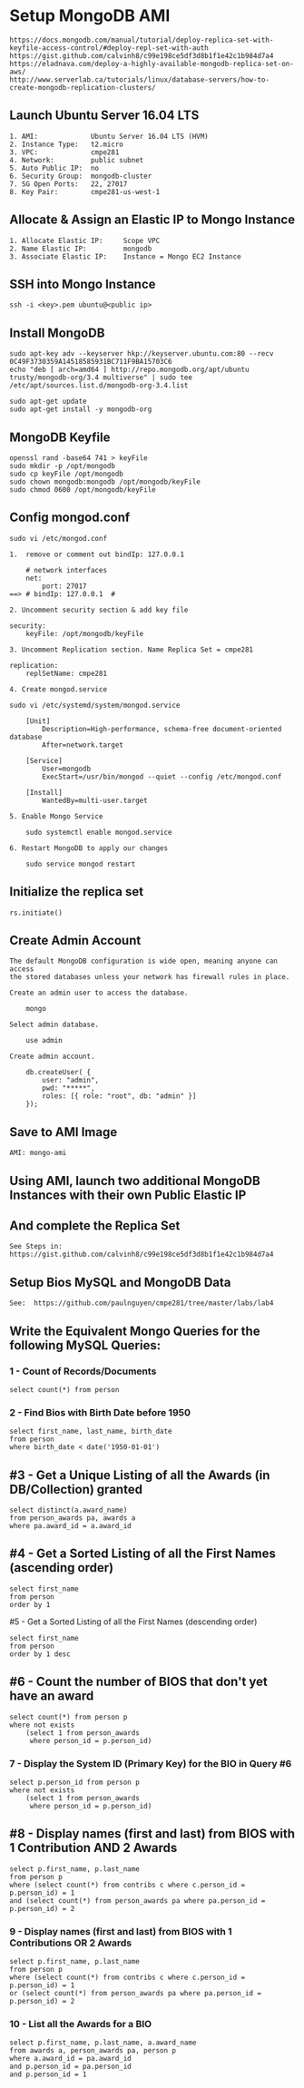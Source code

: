 
# Setup MongoDB AMI

    https://docs.mongodb.com/manual/tutorial/deploy-replica-set-with-keyfile-access-control/#deploy-repl-set-with-auth
    https://gist.github.com/calvinh8/c99e198ce5df3d8b1f1e42c1b984d7a4    
    https://eladnava.com/deploy-a-highly-available-mongodb-replica-set-on-aws/
    http://www.serverlab.ca/tutorials/linux/database-servers/how-to-create-mongodb-replication-clusters/

## Launch Ubuntu Server 16.04 LTS

    1. AMI:             Ubuntu Server 16.04 LTS (HVM)
    2. Instance Type:   t2.micro
    3. VPC:             cmpe281
    4. Network:         public subnet
    5. Auto Public IP:  no
    6. Security Group:  mongodb-cluster 
    7. SG Open Ports:   22, 27017
    8. Key Pair:        cmpe281-us-west-1

## Allocate & Assign an Elastic IP to Mongo Instance

    1. Allocate Elastic IP:     Scope VPC
    2. Name Elastic IP:         mongodb
    3. Associate Elastic IP:    Instance = Mongo EC2 Instance

## SSH into Mongo Instance

    ssh -i <key>.pem ubuntu@<public ip>

## Install MongoDB

    sudo apt-key adv --keyserver hkp://keyserver.ubuntu.com:80 --recv 0C49F3730359A14518585931BC711F9BA15703C6
    echo "deb [ arch=amd64 ] http://repo.mongodb.org/apt/ubuntu trusty/mongodb-org/3.4 multiverse" | sudo tee /etc/apt/sources.list.d/mongodb-org-3.4.list

    sudo apt-get update
    sudo apt-get install -y mongodb-org

## MongoDB Keyfile

    openssl rand -base64 741 > keyFile
    sudo mkdir -p /opt/mongodb
    sudo cp keyFile /opt/mongodb
    sudo chown mongodb:mongodb /opt/mongodb/keyFile
    sudo chmod 0600 /opt/mongodb/keyFile

## Config mongod.conf

    sudo vi /etc/mongod.conf

    1.  remove or comment out bindIp: 127.0.0.1 

        # network interfaces
        net:
            port: 27017
    ==> # bindIp: 127.0.0.1  # 

    2. Uncomment security section & add key file

    security:
        keyFile: /opt/mongodb/keyFile

    3. Uncomment Replication section. Name Replica Set = cmpe281

    replication:
        replSetName: cmpe281

    4. Create mongod.service

    sudo vi /etc/systemd/system/mongod.service

        [Unit]
            Description=High-performance, schema-free document-oriented database
            After=network.target

        [Service]
            User=mongodb
            ExecStart=/usr/bin/mongod --quiet --config /etc/mongod.conf

        [Install]
            WantedBy=multi-user.target

    5. Enable Mongo Service

        sudo systemctl enable mongod.service

    6. Restart MongoDB to apply our changes

        sudo service mongod restart


## Initialize the replica set

    rs.initiate()

## Create Admin Account

    The default MongoDB configuration is wide open, meaning anyone can access 
    the stored databases unless your network has firewall rules in place.

    Create an admin user to access the database.

        mongo

    Select admin database.

        use admin

    Create admin account.

        db.createUser( {
            user: "admin",
            pwd: "*****",
            roles: [{ role: "root", db: "admin" }]
        });

## Save to AMI Image

    AMI: mongo-ami

## Using AMI, launch two additional MongoDB Instances with their own Public Elastic IP
## And complete the Replica Set

    See Steps in:  https://gist.github.com/calvinh8/c99e198ce5df3d8b1f1e42c1b984d7a4   


## Setup Bios MySQL and MongoDB Data

    See:  https://github.com/paulnguyen/cmpe281/tree/master/labs/lab4


## Write the Equivalent Mongo Queries for the following MySQL Queries:

### 1 - Count of Records/Documents

    select count(*) from person

        
### 2 - Find Bios with Birth Date before 1950

    select first_name, last_name, birth_date 
    from person
    where birth_date < date('1950-01-01')
    
## #3 - Get a Unique Listing of all the Awards (in DB/Collection) granted

    select distinct(a.award_name)
    from person_awards pa, awards a
    where pa.award_id = a.award_id

    
## #4 - Get a Sorted Listing of all the First Names (ascending order)

    select first_name
    from person
    order by 1
    

#5 - Get a Sorted Listing of all the First Names (descending order)

    select first_name
    from person
    order by 1 desc
    

## #6 - Count the number of BIOS that don't yet have an award  

    select count(*) from person p
    where not exists 
        (select 1 from person_awards 
         where person_id = p.person_id)


### 7 - Display the System ID (Primary Key) for the BIO in Query #6

    select p.person_id from person p
    where not exists 
        (select 1 from person_awards 
         where person_id = p.person_id)

## #8 - Display names (first and last) from BIOS with 1 Contribution AND 2 Awards

    select p.first_name, p.last_name
    from person p
    where (select count(*) from contribs c where c.person_id = p.person_id) = 1
    and (select count(*) from person_awards pa where pa.person_id = p.person_id) = 2
    

### 9 - Display names (first and last) from BIOS with 1 Contributions OR 2 Awards

    select p.first_name, p.last_name
    from person p
    where (select count(*) from contribs c where c.person_id = p.person_id) = 1
    or (select count(*) from person_awards pa where pa.person_id = p.person_id) = 2    

### 10 - List all the Awards for a BIO

    select p.first_name, p.last_name, a.award_name
    from awards a, person_awards pa, person p
    where a.award_id = pa.award_id
    and p.person_id = pa.person_id
    and p.person_id = 1


